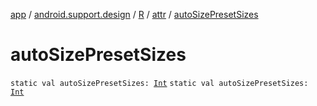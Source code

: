 [app](../../../index.md) / [android.support.design](../../index.md) / [R](../index.md) / [attr](index.md) / [autoSizePresetSizes](./auto-size-preset-sizes.md)

# autoSizePresetSizes

`static val autoSizePresetSizes: `[`Int`](https://kotlinlang.org/api/latest/jvm/stdlib/kotlin/-int/index.html)
`static val autoSizePresetSizes: `[`Int`](https://kotlinlang.org/api/latest/jvm/stdlib/kotlin/-int/index.html)